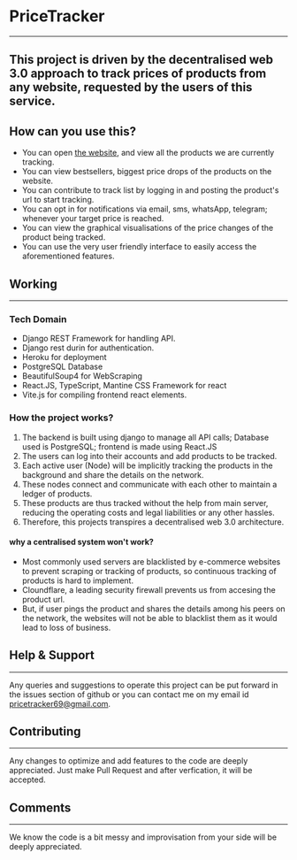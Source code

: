 # PriceTracker
---
This project is driven by the decentralised web 3.0 approach to track prices of products from any website, requested by the users of this service.
---

## How can you use this?

- You can open [the website](), and view all the products we are currently tracking.
- You can view bestsellers, biggest price drops of the products on the website.
- You can contribute to track list by logging in and posting the product's url to start tracking.
- You can opt in for notifications via email, sms, whatsApp, telegram; whenever your target price is reached.
- You can view the graphical visualisations of the price changes of the product being tracked.
- You can use the very user friendly interface to easily access the aforementioned features.

## Working
***

### Tech Domain
 - Django REST Framework for handling API.
 - Django rest durin for authentication.
 - Heroku for deployment
 - PostgreSQL Database
 - BeautifulSoup4 for WebScraping 
 - React.JS, TypeScript, Mantine CSS Framework for react
 - Vite.js for compiling frontend react elements.

### How the project works?
1. The backend is built using django to manage all API calls; Database used is PostgreSQL; frontend is made using React.JS
2. The users can log into their accounts and add products to be tracked.
3. Each active user (Node) will be implicitly tracking the products in the background and share the details on the network.
4. These nodes connect and communicate with each other to maintain a ledger of products.
5. These products are thus tracked without the help from main server, reducing the operating costs and legal liabilities or any other hassles.
6. Therefore, this projects transpires a decentralised web 3.0 architecture.

#### why a centralised system won't work?
- Most commonly used servers are blacklisted by e-commerce websites to prevent scraping or tracking of products, so continuous tracking of products is hard to implement.
- Cloundflare, a leading security firewall prevents us from accesing the product url.
- But, if user pings the product and shares the details among his peers on the network, the websites will not be able to blacklist them as it would lead to loss of business.

## Help & Support
***

Any queries and suggestions to operate this project can be put forward in the issues section of github or you can contact me on my email id pricetracker69@gmail.com.


## Contributing
***
 
Any changes to optimize and add features to the code are deeply appreciated. Just make Pull Request and after verfication, it will be accepted.
 
    
## Comments
***
We know the code is a bit messy and improvisation from your side will be deeply appreciated. 
